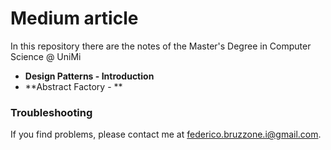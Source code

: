 # Medium article

In this repository there are the notes of the Master's Degree in Computer Science @ UniMi

- **Design Patterns - Introduction** 
- **Abstract Factory - **

### Troubleshooting
If you find problems, please contact me at federico.bruzzone.i@gmail.com.
